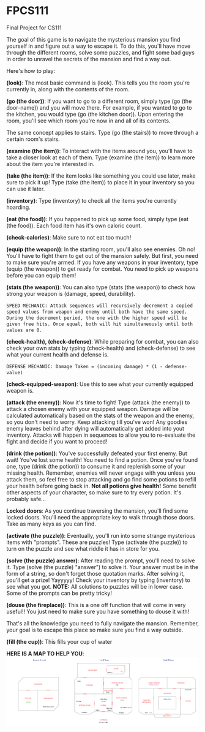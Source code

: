 # FPCS111
Final Project for CS111

The goal of this game is to navigate the mysterious mansion you find yourself in and figure out a way to escape it. To do this, you'll have move through the different rooms,
solve some puzzles, and fight some bad guys in order to unravel the secrets of the mansion and find a way out.

Here's how to play:

**(look)**: The most basic command is (look). This tells you the room you're currently in, along with the contents of the room.

**(go (the door))**: If you want to go to a different room, simply type (go (the door-name)) and you will move there. For example, if you wanted to go to the kitchen, you would type (go (the kitchen door)). Upon entering the room, you'll see which room you're now in and all of its contents.

The same concept applies to stairs. Type (go (the stairs)) to move through a certain room's stairs.

**(examine (the item))**: To interact with the items around you, you'll have to take a closer look at each of them. Type (examine (the item)) to learn more about the item you're interested in.

**(take (the item))**: If the item looks like something you could use later, make sure to pick it up! Type (take (the item)) to place it in your inventory so you can use it later. 

**(inventory)**: Type (inventory) to check all the items you're currently hoarding.

**(eat (the food))**: If you happened to pick up some food, simply type (eat (the food)). Each food item has it's own caloric count.

**(check-calories)**: Make sure to not eat too much!

**(equip (the weapon))**: In the starting room, you'll also see enemies. Oh no! You'll have to fight them to get out of the mansion safely. But first, you need to make sure you're armed. If you have any weapons in your inventory, type (equip (the weapon)) to get ready for combat. You need to pick up weapons before you can equip them!

**(stats (the weapon))**: You can also type (stats (the weapon)) to check how strong your weapon is (damage, speed, durability).

    SPEED MECHANIC: Attack sequences will recursively decrement a copied speed values from weapon and enemy until both have the same speed. During the decrement period, the one with the higher speed will be given free hits. Once equal, both will hit simultaneously until both values are 0.

**(check-health), (check-defense)**: While preparing for combat, you can also check your own stats by typing (check-health) and (check-defense) to see what your current health and defense is.

    DEFENSE MECHANIC: Damage Taken = (incoming damage) * (1 - defense-value)

**(check-equipped-weapon)**: Use this to see what your currently equipped weapon is.

**(attack (the enemy))**: Now it's time to fight! Type (attack (the enemy)) to attack a chosen enemy with your equipped weapon. Damage will be calculated automatically based on the stats of the weapon and the enemy, so you don't need to worry. Keep attacking till you've won! Any goodies enemy leaves behind after dying will automatically get added into yout inventory. Attacks will happen in sequences to allow you to re-evaluate the fight and decide if you want to proceed!

**(drink (the potion))**: You've successfully defeated your first enemy. But wait! You've lost some health! You need to find a potion. Once you've found one, type (drink (the potion)) to consume it and replenish some of your missing health. Remember, enemies will never engage with you unless you attack them, so feel free to stop attacking and go find some potions to refill your health before going back in. **Not all potions give health!** Some benefit other aspects of your character, so make sure to try every potion. It's probably safe...

**Locked doors**: As you continue traversing the mansion, you'll find some locked doors. You'll need the appropriate key to walk through those doors. Take as many keys as you can find.

**(activate (the puzzle))**: Eventually, you'll run into some strange mysterious items with "prompts". These are puzzles! Type (activate (the puzzle)) to turn on the puzzle and see what riddle it has in store for you.

**(solve (the puzzle) answer)**: After reading the prompt, you'll need to solve it. Type (solve (the puzzle) "answer") to solve it. Your answer must be in the form of a string, so don't forget those quotation marks. After solving it, you'll get a prize! Yayyyyy! Check your inventory by typing (inventory) to see what you got. **NOTE:** All solutions to puzzles will be in lower case. Some of the prompts can be pretty tricky!

**(douse (the fireplace))**: This is a one off function that will come in very useful!! You just need to make sure you have something to douse it with!

That's all the knowledge you need to fully navigate the mansion. Remember, your goal is to escape this place so make sure you find a way outside. 

**(fill (the cup))**: This fills your cup of water

**HERE IS A MAP TO HELP YOU**:
<img src="https://github.com/Nadharm/FPCS111/blob/main/manorfinal-01.png">
